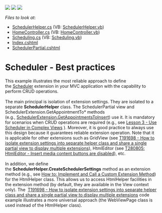 <!-- default badges list -->
![](https://img.shields.io/endpoint?url=https://codecentral.devexpress.com/api/v1/VersionRange/128553467/14.1.3%2B)
[![](https://img.shields.io/badge/Open_in_DevExpress_Support_Center-FF7200?style=flat-square&logo=DevExpress&logoColor=white)](https://supportcenter.devexpress.com/ticket/details/E4877)
[![](https://img.shields.io/badge/📖_How_to_use_DevExpress_Examples-e9f6fc?style=flat-square)](https://docs.devexpress.com/GeneralInformation/403183)
<!-- default badges end -->
<!-- default file list -->
*Files to look at*:

* [SchedulerHelper.cs](./CS/Code/SchedulerHelper.cs) (VB: [SchedulerHelper.vb](./VB/Code/SchedulerHelper.vb))
* [HomeController.cs](./CS/Controllers/HomeController.cs) (VB: [HomeController.vb](./VB/Controllers/HomeController.vb))
* [Scheduling.cs](./CS/Models/Scheduling.cs) (VB: [Scheduling.vb](./VB/Models/Scheduling.vb))
* [Index.cshtml](./CS/Views/Home/Index.cshtml)
* [SchedulerPartial.cshtml](./CS/Views/Home/SchedulerPartial.cshtml)
<!-- default file list end -->
# Scheduler - Best practices


<p>This example illustrates the most reliable approach to define the <a href="https://documentation.devexpress.com/#AspNet/CustomDocument11675">Scheduler</a> extension in your MVC application with the capability to perform CRUD operations. <br /><br />The main principal is isolation of extension settings. They are isolated to a separate <strong>SchedulerHelper</strong> class. The SchedulerPartial view and SchedulerExtension.GetAppointmentTo* methods (e.g., <a href="https://documentation.devexpress.com/#AspNet/DevExpressWebMvcSchedulerExtension_GetAppointmentsToInsert[T]topic(UK6dZw)">SchedulerExtension.GetAppointmentsToInsert</a>) use it. It is mandatory for scenarios when CRUD operations are required (e.g., see <a href="https://documentation.devexpress.com/#AspNet/CustomDocument11629">Lesson 3 - Use Scheduler in Complex Views</a> ). Moreover, it is good practice to always use this design because it guarantees reliable extension operation. Note that it is applicable for other extensions such as GridView (see <a href="https://www.devexpress.com/Support/Center/p/T191698">T191698 - How to isolate extension settings into separate helper class and share a single partial view to display multiple extensions</a>), HtmlEditor (see <a href="https://www.devexpress.com/Support/Center/p/T280805">T280805: HtmlEditor - Insert media content buttons are disabled</a>), etc. <br /><br />In addition, we define the <strong>SchedulerHelper.CreateSchedulerSettings</strong> method as an extension method (e.g., see <a href="https://msdn.microsoft.com/en-us/library/vstudio/bb311042.aspx">How to: Implement and Call a Custom Extension Method</a>) for the HtmlHelper class. This allows us to access HtmlHelper facilities in the extension method (by default, they are available in the View context only). The  <a href="https://www.devexpress.com/Support/Center/p/T191698">T191698 - How to isolate extension settings into separate helper class and share a single partial view to display multiple extensions</a> code example illustrates a more universal approach (the WebViewPage class is used instead of the HtmlHelper class).</p>

<br/>


